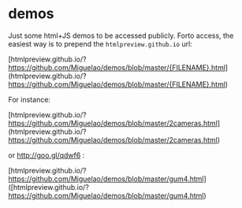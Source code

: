 demos
=====

Just some html+JS demos to be accessed publicly. Forto access, the easiest way is to prepend the `htmlpreview.github.io` url:

[htmlpreview.github.io/?https://github.com/Miguelao/demos/blob/master/{FILENAME}.html]
(htmlpreview.github.io/?https://github.com/Miguelao/demos/blob/master/{FILENAME}.html)

For instance:

[htmlpreview.github.io/?https://github.com/Miguelao/demos/blob/master/2cameras.html]
(htmlpreview.github.io/?https://github.com/Miguelao/demos/blob/master/2cameras.html)

or http://goo.gl/qdwf6 :

[htmlpreview.github.io/?https://github.com/Miguelao/demos/blob/master/gum4.html]
([htmlpreview.github.io/?https://github.com/Miguelao/demos/blob/master/gum4.html)
